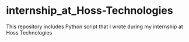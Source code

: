 # internship_at_Hoss-Technologies
This repository includes Python script that I wrote during my internship at Hoss Technologies
